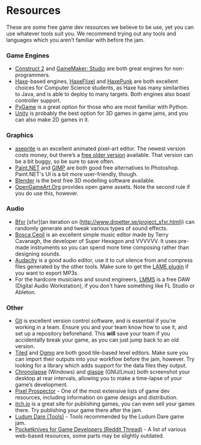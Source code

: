 # Resources

These are some free game dev resources we believe to be use, yet you can use whatever tools suit you. We recommend trying out any tools and languages which you aren’t familiar with before the jam.

### Game Engines
- [Construct 2](https://www.scirra.com/construct2) and [GameMaker: Studio](https://www.yoyogames.com/gamemaker) are both great engines for non-programmers.
- [Haxe](http://haxe.org)-based engines, [HaxeFlixel](http://haxeflixel.com) and [HaxePunk](http://haxepunk.com) are both excellent choices for Computer Science students, as Haxe has many similarities to Java, and is able to deploy to many targets. Both engines also boast controller support.
- [PyGame](http://www.pygame.org/hifi.html) is a great option for those who are most familiar with Python.
- [Unity](https://unity3d.com) is probably the best option for 3D games in game jams, and you can also make 2D games in it.

### Graphics
- [aseprite](http://www.aseprite.org) is an excellent animated pixel-art editor. The newest version costs money, but there’s a [free older version](http://www.aseprite.org/older-versions/) available. That version can be a bit buggy, so be sure to save often.
- [Paint.NET](http://www.getpaint.net/index.html) and [GIMP](https://www.gimp.org) are both good free alternatives to Photoshop. Paint.NET's UI is a bit more user-friendly, though.
- [Blender](https://www.blender.org) is the best free 3D modelling software available.
- [OpenGameArt.Org](http://opengameart.org) provides open game assets. Note the second rule if you do use this, however.

### Audio
- [Bfxr](http://www.bfxr.net) [sfxr](an iteration on (http://www.drpetter.se/project_sfxr.html)) can randomly generate and tweak various types of sound effects.
- [Bosca Ceoil](http://boscaceoil.net) is an excellent simple music editor made by Terry Cavanagh, the developer of Super Hexagon and VVVVVV. It uses pre-made instruments so you can spend more time composing rather than designing sounds.
- [Audacity](http://www.audacityteam.org) is a good audio editor, use it to cut silence from and compress files generated by the other tools. Make sure to get the [LAME plugin](http://manual.audacityteam.org/o/man/faq_installation_and_plug_ins.html#lame) if you want to export MP3s.
- For the hardcore musicians and sound engineers, [LMMS](https://lmms.io) is a free DAW (Digital Audio Workstation), if you don't have something like FL Studio or Ableton.

### Other
- [Git](https://git-scm.com) is excellent version control software, and is essential if you're working in a team. Ensure you and your team know how to use it, and set up a repository beforehand. This **will** save your team if you accidentally break your game, as you can just jump back to an old version.
- [Tiled](http://www.mapeditor.org) and [Ogmo](http://www.ogmoeditor.com) are both good tile-based level editors. Make sure you can import their outputs into your workflow before the jam, however. Try looking for a library which adds support for the data files they output.
- [Chronolapse](https://www.chronolapse.com) (Windows) and [glaspe](http://saltares.com/blog/apps-tools/glapse/) (GNU/Linux) both screenshot your desktop at rear intervals, allowing you to make a time-lapse of your game’s development.
- [Pixel Prospector](http://www.pixelprospector.com) - One of the most extensive lists of game dev resources, including information on game design and distribution.
- [itch.io](https://itch.io) is a great site for publishing games, you can even sell your games there. Try publishing your game there after the jam.
- [Ludum Dare (Tools)](http://ludumdare.com/compo/tools/) - Tools recommended by the Ludum Dare game jam.
- [Pocketknives for Game Developers (Reddit Thread)](https://www.reddit.com/r/gamedev/comments/18e38t/pocketknives_for_game_developers) - A list of various web-based resources, some parts may be slightly outdated.
